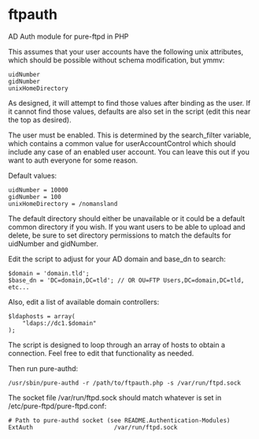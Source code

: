 # ftpauth
AD Auth module for pure-ftpd in PHP

This assumes that your user accounts have the following unix attributes, which should be possible without schema modification, but ymmv:

	uidNumber
	gidNumber
	unixHomeDirectory

As designed, it will attempt to find those values after binding as the user.  If it cannot find those values, defaults are also set in the script (edit this near the top as desired).

The user must be enabled.  This is determined by the search_filter variable, which contains a common value for userAccountControl which should include any case of an enabled user account.  You can leave this out if you want to auth everyone for some reason.

Default values:

	uidNumber = 10000
	gidNumber = 100
	unixHomeDirectory = /nomansland

The default directory should either be unavailable or it could be a default common directory if you wish.  If you want users to be able to upload and delete, be sure to set directory permissions to match the defaults for uidNumber and gidNumber.

Edit the script to adjust for your AD domain and base_dn to search:

	$domain = 'domain.tld';
	$base_dn = 'DC=domain,DC=tld'; // OR OU=FTP Users,DC=domain,DC=tld, etc...

Also, edit a list of available domain controllers:

	$ldaphosts = array(
		"ldaps://dc1.$domain"
	);

The script is designed to loop through an array of hosts to obtain a connection.  Feel free to edit that functionality as needed.

Then run pure-authd:

	/usr/sbin/pure-authd -r /path/to/ftpauth.php -s /var/run/ftpd.sock

The socket file /var/run/ftpd.sock should match whatever is set in /etc/pure-ftpd/pure-ftpd.conf:

	# Path to pure-authd socket (see README.Authentication-Modules)
	ExtAuth                       /var/run/ftpd.sock

